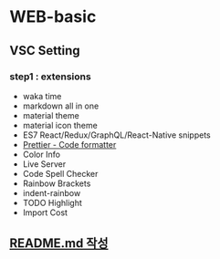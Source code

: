 # WEB-basic

## VSC Setting

### step1 : extensions

- waka time
- markdown all in one
- material theme
- material icon theme
- ES7 React/Redux/GraphQL/React-Native snippets
- [Prettier - Code formatter](https://www.youtube.com/watch?v=iGWwmVmvFPk)
- Color Info
- Live Server
- Code Spell Checker
- Rainbow Brackets
- indent-rainbow
- TODO Highlight
- Import Cost

## [README.md 작성](https://pandao.github.io/editor.md/en.html#Features)
